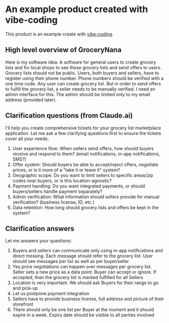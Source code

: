 # An example product created with vibe-coding
This product is an example create with [vibe-coding](https://en.wikipedia.org/wiki/Vibe_coding).

## High level overview of GroceryNana
Here is my software idea: A software for general users to create grocery lists and for local shops to see these grocery lists and send offers to users. Grocery lists should not be public. Users, both buyers and sellers, have to register using their phone number. Phone numbers should be verified with a one time code. Any user can create grocery list. But in order to send offers to fulfill the grocery list, a seller needs to be manually verified. I need an admin interface for this. The admin should be limited only to my email address (provided later).

## Clarification questions (from Claude.ai)
I'll help you create comprehensive tickets for your grocery list marketplace application. Let me ask a few clarifying questions first to ensure the tickets cover all your needs:

1. User experience flow: When sellers send offers, how should buyers receive and respond to them? (email notifications, in-app notifications, SMS?)
2. Offer system: Should buyers be able to accept/reject offers, negotiate prices, or is it more of a "take it or leave it" system?
3. Geographic scope: Do you want to limit sellers to specific areas/zip codes near buyers, or is this location-agnostic?
4. Payment handling: Do you want integrated payments, or should buyers/sellers handle payment separately?
5. Admin verification: What information should sellers provide for manual verification? (business license, ID, etc.)
6. Data retention: How long should grocery lists and offers be kept in the system?

## Clarification answers
Let me answers your questions:
1. Buyers and sellers can communicate only using in-app notifications and direct messing. Each message should refer to the grocery list. User should see messages per list as well as per buyer/seller
2. Yes price negotiations can happen over messages per grocery list. Seller sets a new price as a data point. Buyer can accept or ignore. If accepted, then the grocery list is marked fulfilled for all Sellers
3. Location is very important. We should ask Buyers for their range to go and pick-up
4. Let us postpone payment integration
5. Sellers have to provide business license, full address and picture of their storefront
6. There should only be one list per Buyer at the moment and it should expire in a week. Expiry date should be visible to all parties involved

